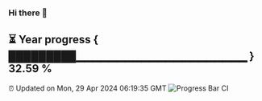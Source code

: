 ### Hi there 👋
⏳ Year progress { █████████▁▁▁▁▁▁▁▁▁▁▁▁▁▁▁▁▁▁▁▁▁ } 32.59 %
---
⏰ Updated on Mon, 29 Apr 2024 06:19:35 GMT
![Progress Bar CI](https://github.com/liununu/liununu/workflows/Progress%20Bar%20CI/badge.svg)
